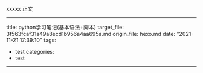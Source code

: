 

xxxxx 正文


---
title: python学习笔记(基本语法+脚本)
target_file: 3f563fcaf31a49a8ecd1b956a4aa695a.md
origin_file: hexo.md
date: "2021-11-21 17:39:10"
tags:
- test
categories:
- test
---